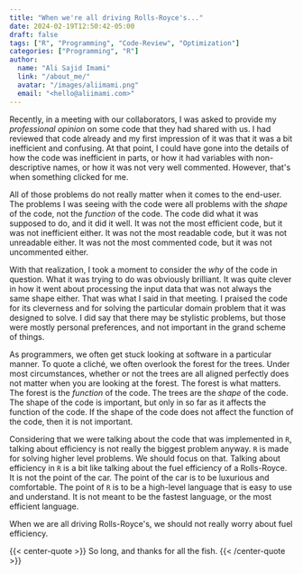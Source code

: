 ```yaml
---
title: "When we're all driving Rolls-Royce's..."
date: 2024-02-19T12:50:42-05:00
draft: false
tags: ["R", "Programming", "Code-Review", "Optimization"]
categories: ["Programming", "R"]
author:
  name: "Ali Sajid Imami"
  link: "/about_me/"
  avatar: "/images/aliimami.png"
  email: "<hello@aliimami.com>"
---
```


Recently, in a meeting with our collaborators, I was asked to provide my _professional opinion_ on some code that they had shared with us.
I had reviewed that code already and my first impression of it was that it was a bit inefficient and confusing. At that point, I could have gone into the details of how the code was inefficient in parts, or how it had variables with non-descriptive names, or how it was not very well commented. However, that's when something clicked for me.

All of those problems do not really matter when it comes to the end-user. The problems I was seeing with the code were all problems with the _shape_ of the code, not the _function_ of the code. The code did what it was supposed to do, and it did it well. It was not the most efficient code, but it was not inefficient either. It was not the most readable code, but it was not unreadable either. It was not the most commented code, but it was not uncommented either.

With that realization, I took a moment to consider the _why_ of the code in question. What it was trying to do was obviously brilliant. It was quite clever in how it went about processing the input data that was not always the same shape either. That was what I said in that meeting. I praised the code for its cleverness and for solving the particular domain problem that it was designed to solve. I did say that there may be stylistic problems, but those were mostly personal preferences, and not important in the grand scheme of things.

As programmers, we often get stuck looking at software in a particular manner. To quote a cliché, we often overlook the forest for the trees. Under most circumstances, whether or not the trees are all aligned perfectly does not matter when you are looking at the forest. The forest is what matters. The forest is the _function_ of the code. The trees are the _shape_ of the code. The shape of the code is important, but only in so far as it affects the function of the code. If the shape of the code does not affect the function of the code, then it is not important.

Considering that we were talking about the code that was implemented in `R`, talking about efficiency is not really the biggest problem anyway. `R` is made for solving higher level problems. We should focus on that. Talking about efficiency in `R` is a bit like talking about the fuel efficiency of a Rolls-Royce. It is not the point of the car. The point of the car is to be luxurious and comfortable. The point of `R` is to be a high-level language that is easy to use and understand. It is not meant to be the fastest language, or the most efficient language.

When we are all driving Rolls-Royce's, we should not really worry about fuel efficiency.

{{< center-quote >}}
So long, and thanks for all the fish.
{{< /center-quote >}}
